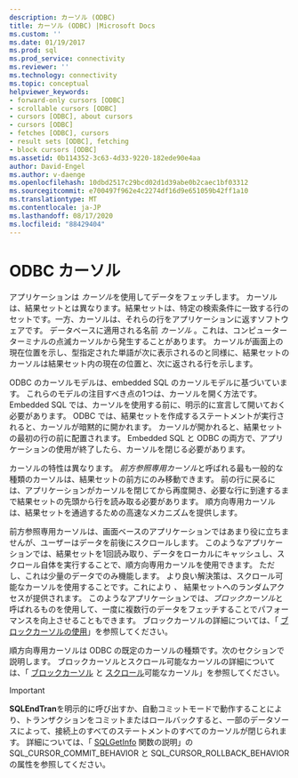 ```yaml
---
description: カーソル (ODBC)
title: カーソル (ODBC) |Microsoft Docs
ms.custom: ''
ms.date: 01/19/2017
ms.prod: sql
ms.prod_service: connectivity
ms.reviewer: ''
ms.technology: connectivity
ms.topic: conceptual
helpviewer_keywords:
- forward-only cursors [ODBC]
- scrollable cursors [ODBC]
- cursors [ODBC], about cursors
- cursors [ODBC]
- fetches [ODBC], cursors
- result sets [ODBC], fetching
- block cursors [ODBC]
ms.assetid: 0b114352-3c63-4d33-9220-182ede90e4aa
author: David-Engel
ms.author: v-daenge
ms.openlocfilehash: 10dbd2517c29bcd02d1d39abe0b2caec1bf03312
ms.sourcegitcommit: e700497f962e4c2274df16d9e651059b42ff1a10
ms.translationtype: MT
ms.contentlocale: ja-JP
ms.lasthandoff: 08/17/2020
ms.locfileid: "88429404"
---
```

# <a name="odbc-cursors"></a>ODBC カーソル
アプリケーションは *カーソル*を使用してデータをフェッチします。 カーソルは、結果セットとは異なります。結果セットは、特定の検索条件に一致する行のセットです。一方、カーソルは、それらの行をアプリケーションに返すソフトウェアです。 データベースに適用される名前 *カーソル* 。これは、コンピューターターミナルの点滅カーソルから発生することがあります。 カーソルが画面上の現在位置を示し、型指定された単語が次に表示されるのと同様に、結果セットのカーソルは結果セット内の現在の位置と、次に返される行を示します。  
  
 ODBC のカーソルモデルは、embedded SQL のカーソルモデルに基づいています。 これらのモデルの注目すべき点の1つは、カーソルを開く方法です。 Embedded SQL では、カーソルを使用する前に、明示的に宣言して開いておく必要があります。 ODBC では、結果セットを作成するステートメントが実行されると、カーソルが暗黙的に開かれます。 カーソルが開かれると、結果セットの最初の行の前に配置されます。 Embedded SQL と ODBC の両方で、アプリケーションの使用が終了したら、カーソルを閉じる必要があります。  
  
 カーソルの特性は異なります。 *前方参照専用カーソル*と呼ばれる最も一般的な種類のカーソルは、結果セットの前方にのみ移動できます。 前の行に戻るには、アプリケーションがカーソルを閉じてから再度開き、必要な行に到達するまで結果セットの先頭から行を読み取る必要があります。 順方向専用カーソルは、結果セットを通過するための高速なメカニズムを提供します。  
  
 前方参照専用カーソルは、画面ベースのアプリケーションではあまり役に立ちませんが、ユーザーはデータを前後にスクロールします。 このようなアプリケーションでは、結果セットを1回読み取り、データをローカルにキャッシュし、スクロール自体を実行することで、順方向専用カーソルを使用できます。 ただし、これは少量のデータでのみ機能します。 より良い解決策は、スクロール可能なカーソルを使用することです。これにより *、* 結果セットへのランダムアクセスが提供されます。 このようなアプリケーションでは、*ブロックカーソル*と呼ばれるものを使用して、一度に複数行のデータをフェッチすることでパフォーマンスを向上させることもできます。 ブロックカーソルの詳細については、「 [ブロックカーソルの使用](../../../odbc/reference/develop-app/using-block-cursors.md)」を参照してください。  
  
 順方向専用カーソルは ODBC の既定のカーソルの種類です。次のセクションで説明します。 ブロックカーソルとスクロール可能なカーソルの詳細については、「 [ブロックカーソル](../../../odbc/reference/develop-app/block-cursors.md) と [スクロール](../../../odbc/reference/develop-app/scrollable-cursors.md)可能なカーソル」を参照してください。  
  
> [!IMPORTANT]  
>  **SQLEndTran**を明示的に呼び出すか、自動コミットモードで動作することにより、トランザクションをコミットまたはロールバックすると、一部のデータソースによって、接続上のすべてのステートメントのすべてのカーソルが閉じられます。 詳細については、「 [SQLGetInfo](../../../odbc/reference/syntax/sqlgetinfo-function.md) 関数の説明」の SQL_CURSOR_COMMIT_BEHAVIOR と SQL_CURSOR_ROLLBACK_BEHAVIOR の属性を参照してください。
